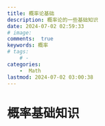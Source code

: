 ```yaml
---
title: 概率论基础
description: 概率论的一些基础知识
date: 2024-07-02 02:59:33
# image: 
comments:  true
keywords: 概率
# tags:
    # - 
categories:
    -  Math
lastmod: 2024-07-02 03:00:38
---
```


# 概率基础知识
